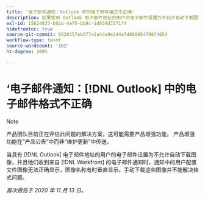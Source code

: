 ```yaml
---
title: ‘电子邮件通知：Outlook 中的电子邮件格式不正确'
description: 如果使用 Outlook 电子邮件地址的用户的电子邮件设置为不允许自动下载图像，并且他们收到来自  [!DNL Workfront] 的电子邮件通知，则通知中的用户配置文件图像无法正确显示，图像名称有时会垂直显示。手动下载这些图像并不能解决格式问题。
exl-id: 15624837-b6bb-4e75-bb9c-1d034d3571f4
hidefromtoc: true
source-git-commit: 6620357eb577a1a4da9e244a7d880054798f4654
workflow-type: tm+mt
source-wordcount: '162'
ht-degree: 100%

---
```


# ‘电子邮件通知：[!DNL Outlook] 中的电子邮件格式不正确

<!--Issue created by request-->

>[!NOTE]
>
>产品团队目前正在评估此问题的解决方案，这可能需要产品增强功能。 产品增强功能在“产品公告”中而非“维护更新”中传送。

当具有 [!DNL Outlook] 电子邮件地址的用户的电子邮件设置为不允许自动下载图像，并且他们收到来自 [!DNL Workfront] 的电子邮件通知时，通知中的用户配置文件图像无法正确显示，图像名称有时垂直显示。手动下载这些图像并不能解决格式问题。


_首次报告于 2020 年 11 月 13 日。_
